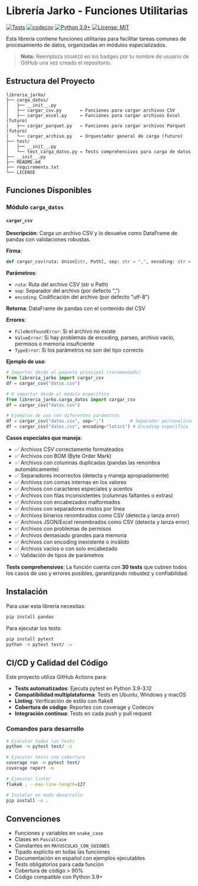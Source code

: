 # Librería Jarko - Funciones Utilitarias

[![Tests](https://github.com/USUARIO/libreria_jarko/actions/workflows/python-tests.yml/badge.svg)](https://github.com/USUARIO/libreria_jarko/actions/workflows/python-tests.yml)
[![codecov](https://codecov.io/gh/USUARIO/libreria_jarko/branch/main/graph/badge.svg)](https://codecov.io/gh/USUARIO/libreria_jarko)
[![Python 3.9+](https://img.shields.io/badge/python-3.9+-blue.svg)](https://www.python.org/downloads/)
[![License: MIT](https://img.shields.io/badge/License-MIT-yellow.svg)](https://opensource.org/licenses/MIT)

Esta librería contiene funciones utilitarias para facilitar tareas comunes de procesamiento de datos, organizadas en módulos especializados.

> **Nota:** Reemplaza `USUARIO` en los badges por tu nombre de usuario de GitHub una vez creado el repositorio.

## Estructura del Proyecto

```
libreria_jarko/
├── carga_datos/
│   ├── __init__.py
│   ├── cargar_csv.py       ← Funciones para cargar archivos CSV
│   ├── cargar_excel.py     ← Funciones para cargar archivos Excel (futuro)
│   ├── cargar_parquet.py   ← Funciones para cargar archivos Parquet (futuro)
│   └── cargar_archivo.py   ← Orquestador general de carga (futuro)
├── test/
│   ├── __init__.py
│   └── test_carga_datos.py ← Tests comprehensivos para carga de datos
├── __init__.py
├── README.md
├── requirements.txt
└── LICENSE
```

## Funciones Disponibles

### Módulo `carga_datos`

#### `cargar_csv`

**Descripción**: Carga un archivo CSV y lo devuelve como DataFrame de pandas con validaciones robustas.

**Firma**: 
```python
def cargar_csv(ruta: Union[str, Path], sep: str = ",", encoding: str = "utf-8") -> pd.DataFrame
```

**Parámetros**:
- `ruta`: Ruta del archivo CSV (str o Path)
- `sep`: Separador del archivo (por defecto ",")
- `encoding`: Codificación del archivo (por defecto "utf-8")

**Retorna**: DataFrame de pandas con el contenido del CSV

**Errores**:
- `FileNotFoundError`: Si el archivo no existe
- `ValueError`: Si hay problemas de encoding, parseo, archivo vacío, permisos o memoria insuficiente
- `TypeError`: Si los parámetros no son del tipo correcto

**Ejemplo de uso**:
```python
# Importar desde el paquete principal (recomendado)
from libreria_jarko import cargar_csv
df = cargar_csv("datos.csv")

# O importar desde el módulo específico
from libreria_jarko.carga_datos import cargar_csv
df = cargar_csv("datos.csv")

# Ejemplos de uso con diferentes parámetros
df = cargar_csv("datos.csv", sep=";")          # Separador personalizado
df = cargar_csv("datos.csv", encoding="latin1") # Encoding específico
```

**Casos especiales que maneja**:
- ✅ Archivos CSV correctamente formateados
- ✅ Archivos con BOM (Byte Order Mark) 
- ✅ Archivos con columnas duplicadas (pandas las renombra automáticamente)
- ✅ Separadores incorrectos (detecta y maneja apropiadamente)
- ✅ Archivos con comas internas en los valores
- ✅ Archivos con caracteres especiales y acentos
- ✅ Archivos con filas inconsistentes (columnas faltantes o extras)
- ✅ Archivos con encabezados malformados
- ✅ Archivos con separadores mixtos por línea
- ✅ Archivos binarios renombrados como CSV (detecta y lanza error)
- ✅ Archivos JSON/Excel renombrados como CSV (detecta y lanza error)
- ✅ Archivos con problemas de permisos
- ✅ Archivos demasiado grandes para memoria
- ✅ Archivos con encoding inexistente o inválido
- ✅ Archivos vacíos o con solo encabezado
- ✅ Validación de tipos de parámetros

**Tests comprehensivos**: La función cuenta con **30 tests** que cubren todos los casos de uso y errores posibles, garantizando robustez y confiabilidad.

## Instalación

Para usar esta librería necesitas:
```bash
pip install pandas
```

Para ejecutar los tests:
```bash
pip install pytest
python -m pytest test/ -v
```

## CI/CD y Calidad del Código

Este proyecto utiliza GitHub Actions para:

- **Tests automatizados**: Ejecuta pytest en Python 3.9-3.12
- **Compatibilidad multiplataforma**: Tests en Ubuntu, Windows y macOS
- **Linting**: Verificación de estilo con flake8
- **Cobertura de código**: Reportes con coverage y Codecov
- **Integración continua**: Tests en cada push y pull request

### Comandos para desarrollo

```bash
# Ejecutar todos los tests
python -m pytest test/ -v

# Ejecutar tests con cobertura
coverage run -m pytest test/
coverage report -m

# Ejecutar linter
flake8 . --max-line-length=127

# Instalar en modo desarrollo
pip install -e .
```

## Convenciones

- Funciones y variables en `snake_case`
- Clases en `PascalCase`
- Constantes en `MAYUSCULAS_CON_GUIONES`
- Tipado explícito en todas las funciones
- Documentación en español con ejemplos ejecutables
- Tests obligatorios para cada función
- Cobertura de código > 90%
- Código compatible con Python 3.9+ 